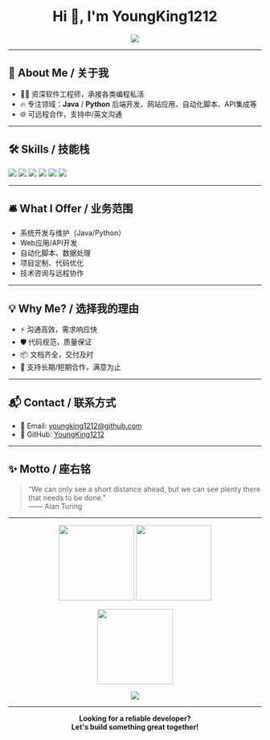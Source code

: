 <!-- Profile README for YoungKing1212 - Freelance Ready -->

<h1 align="center">Hi 👋, I'm YoungKing1212</h1>
<p align="center">
  <img src="https://readme-typing-svg.demolab.com?font=Fira+Code&pause=1200&center=true&vCenter=true&width=480&lines=💻+Freelance+Software+Engineer;+Open+for+Remote+Projects!" />
</p>

---

## 🚀 About Me / 关于我

- 👨‍💻 资深软件工程师，承接各类编程私活
- 🔥 专注领域：**Java** / **Python** 后端开发、网站应用、自动化脚本、API集成等
- 🌐 可远程合作，支持中/英文沟通

---

## 🛠️ Skills / 技能栈

<p>
  <img src="https://img.shields.io/badge/Java-%23ED8B00.svg?style=for-the-badge&logo=java&logoColor=white"/>
  <img src="https://img.shields.io/badge/Python-%2314354C.svg?style=for-the-badge&logo=python&logoColor=white"/>
  <img src="https://img.shields.io/badge/Docker-%230db7ed.svg?style=for-the-badge&logo=docker&logoColor=white"/>
  <img src="https://img.shields.io/badge/MySQL-%2300f.svg?style=for-the-badge&logo=mysql&logoColor=white"/>
  <img src="https://img.shields.io/badge/Git-%23F05032.svg?style=for-the-badge&logo=git&logoColor=white"/>
  <img src="https://img.shields.io/badge/Linux-%23FCC624.svg?style=for-the-badge&logo=linux&logoColor=black"/>
</p>

---

## 🛎️ What I Offer / 业务范围

- 系统开发与维护（Java/Python）
- Web应用/API开发
- 自动化脚本、数据处理
- 项目定制、代码优化
- 技术咨询与远程协作

---

## 💡 Why Me? / 选择我的理由

- ⚡ 沟通高效，需求响应快
- 🛡️ 代码规范，质量保证
- 📦 文档齐全，交付及时
- 🤝 支持长期/短期合作，满意为止

---

## 📬 Contact / 联系方式

- 📧 Email: [youngking1212@github.com](mailto:youngking1212@github.com)
- 💬 GitHub: [YoungKing1212](https://github.com/YoungKing1212)
<!-- 如需微信/Telegram等联系方式，可用二维码或加密展示，如有需要请告诉我 -->

---

## ✨ Motto / 座右铭

> “We can only see a short distance ahead, but we can see plenty there that needs to be done.”  
> —— Alan Turing

---

<p align="center">
  <img src="https://github-readme-stats.vercel.app/api?username=YoungKing1212&show_icons=true&theme=radical" height="150"/>
  <img src="https://github-readme-stats.vercel.app/api/top-langs/?username=YoungKing1212&layout=compact&theme=radical" height="150"/>
</p>
<p align="center">
  <img src="https://github-readme-streak-stats.herokuapp.com/?user=YoungKing1212&theme=radical" height="150"/>
</p>
<p align="center">
  <img src="https://visitor-badge.laobi.icu/badge?page_id=YoungKing1212" />
</p>

---

<div align="center">
  <b>Looking for a reliable developer? <br> Let's build something great together!</b>
</div>
